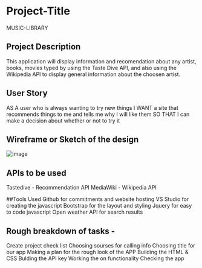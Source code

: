 # Project-Title
MUSIC-LIBRARY

## Project Description
This application will display information and recomendation about any artist, books, movies typed by using the Taste Dive API, and also using the Wikipedia API to display general information about the choosen artist.
## User Story
AS A user who is always wanting to try new things
I WANT a site that recommends things to me and tells me why I will like them
SO THAT I can make a decision about whether or not to try it
## Wireframe or Sketch of the design
![image](https://user-images.githubusercontent.com/69066157/93866655-4908c300-fd0b-11ea-84b8-637bfaea30df.png)
## APIs to be used
Tastedive - Recommendation API
MediaWiki - Wikipedia API

##Tools Used
Github for commitments and website hosting 
VS Studio for creating the javascript 
Bootstrap for the layout and styling 
Jquery for easy to code javascript 
Open weather API for search results 

## Rough breakdown of tasks -

Create project check list 
Choosing sourses for calling info 
Choosing title for our app
Making a plan for the rough look of the APP
Building the HTML & CSS 
Bulding the API key
Working the on functionality
Checking the app 
